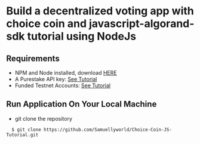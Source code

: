 # Build a decentralized voting app with choice coin and javascript-algorand-sdk tutorial using NodeJs

## Requirements

* NPM and Node installed, download [HERE](https://phoenixnap.com/kb/install-node-js-npm-on-windows)
* A Purestake API key: [See Tutorial](https://developer.algorand.org/tutorials/getting-started-purestake-api-service/)
* Funded Testnet Accounts: [See Tutorial](https://developer.algorand.org/tutorials/create-account-testnet-javascript/)

## Run Application On Your Local Machine

* git clone the repository

```
  $ git clone https://github.com/Samuellyworld/Choice-Coin-JS-Tutorial.git
```
